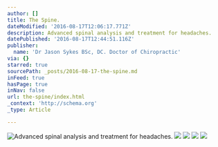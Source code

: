 ```yaml
---
author: []
title: The Spine.
dateModified: '2016-08-17T12:06:17.771Z'
description: Advanced spinal analysis and treatment for headaches.
datePublished: '2016-08-17T12:44:51.116Z'
publisher:
  name: 'Dr Jason Sykes BSc, DC. Doctor of Chiropractic'
via: {}
starred: true
sourcePath: _posts/2016-08-17-the-spine.md
inFeed: true
hasPage: true
inNav: false
url: the-spine/index.html
_context: 'http://schema.org'
_type: Article

---
```

![Advanced spinal analysis and treatment for headaches.](https://the-grid-user-content.s3-us-west-2.amazonaws.com/696d2b52-c739-49a6-92e8-c6ebe5192fc9.tiff)
![](https://the-grid-user-content.s3-us-west-2.amazonaws.com/26558b94-dfa9-47f4-a0aa-8d2a26e900c6.jpg)
![](https://the-grid-user-content.s3-us-west-2.amazonaws.com/b326a396-26ec-4ee0-b5a2-d6085e16e520.jpg)
![](https://the-grid-user-content.s3-us-west-2.amazonaws.com/e3dbf3c2-d843-4fe9-bf8a-6d56ea3d0d13.jpg)
![](https://the-grid-user-content.s3-us-west-2.amazonaws.com/a1f6f47c-5749-42bd-ae4e-9f71d5f4c4b3.jpg)